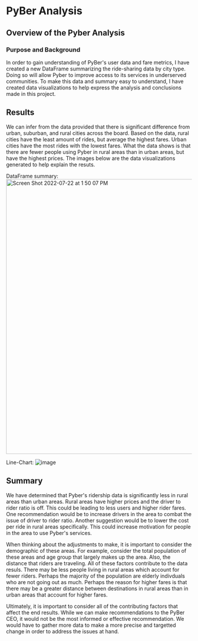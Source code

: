 # PyBer Analysis
## Overview of the Pyber Analysis
### Purpose and Background
In order to gain understanding of PyBer's user data and fare metrics, I have created a new DataFrame summarizing the ride-sharing data by city type. Doing so will allow Pyber to improve access to its services in underserved communities. To make this data and summary easy to understand, I have created data visualizations to help express the analysis and conclusions made in this project. 
## Results
We can infer from the data provided that there is significant difference from urban, suburban, and rural cities across the board. Based on the data, rural cities have the least amount of rides, but average the highest fares. Urban cities have the most rides with the lowest fares. What the data shows is that there are fewer people using Pyber in rural areas than in urban areas, but have the highest prices. The images below are the data visualizations generated to help explain the resuts. 

DataFrame summary:
<img width="743" alt="Screen Shot 2022-07-22 at 1 50 07 PM" src="https://user-images.githubusercontent.com/107595127/180566491-0d2ef3a6-f407-4166-ac1e-886f31de50d9.png">

Line-Chart:
![image](https://user-images.githubusercontent.com/107595127/180566313-f208892b-0b5b-41e2-8606-5f037fdd406c.png)

## Summary
We have determined that Pyber's ridership data is significantly less in rural areas than urban areas. Rural areas have higher prices and the driver to rider ratio is off. This could be leading to less users and higher rider fares. One recommendation would be to increase drivers in the area to combat the issue of driver to rider ratio. Another suggestion would be to lower the cost per ride in rural areas specifically. This could increase motivation for people in the area to use Pyber's services.

When thinking about the adjustments to make, it is important to consider the demographic of these areas. For example, consider the total population of these areas and age group that largely makes up the area. Also, the distance that riders are traveling. All of these factors contribute to the data resuls. There may be less people living in rural areas which account for fewer riders. Perhaps the majority of the population are elderly indivduals who are not going out as much. Perhaps the reason for higher fares is that there may be a greater distance between destinations in rural areas than in urban areas that account for higher fares. 

Ultimately, it is important to consider all of the contributing factors that affect the end results. While we can make recommendations to the PyBer CEO, it would not be the most informed or effective recommendation. We would have to gather more data to make a more precise and targetted change in order to address the issues at hand. 
